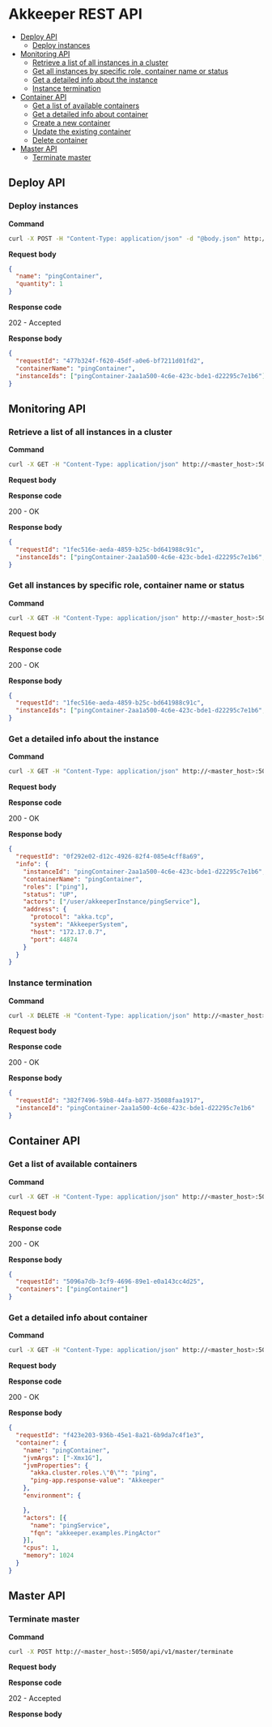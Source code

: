 # Akkeeper REST API

* [Deploy API](#deploy-api)
  * [Deploy instances](#deploy-instances)
* [Monitoring API](#monitoring-api)
  * [Retrieve a list of all instances in a cluster](#retrieve-a-list-of-all-instances-in-a-cluster)
  * [Get all instances by specific role, container name or status](#get-all-instances-by-specific-role-container-name-or-status)
  * [Get a detailed info about the instance](#get-a-detailed-info-about-the-instance)
  * [Instance termination](#instance-termination)
* [Container API](#container-api)
  * [Get a list of available containers](#get-a-list-of-available-containers)
  * [Get a detailed info about container](#get-a-detailed-info-about-container)
  * [Create a new container](#create-a-new-container)
  * [Update the existing container](#update-the-existing-container)
  * [Delete container](#delete-container)
* [Master API](#master-api)
  * [Terminate master](#terminate-master)

## Deploy API
### Deploy instances

**Command**
````bash
curl -X POST -H "Content-Type: application/json" -d "@body.json" http://<master_host>:5050/api/v1/deploy
````
**Request body**
```json
{
  "name": "pingContainer",
  "quantity": 1
}
```
**Response code**

202 - Accepted

**Response body**
```json
{
  "requestId": "477b324f-f620-45df-a0e6-bf7211d01fd2",
  "containerName": "pingContainer",
  "instanceIds": ["pingContainer-2aa1a500-4c6e-423c-bde1-d22295c7e1b6"]
}
```

## Monitoring API
### Retrieve a list of all instances in a cluster

**Command**
```bash
curl -X GET -H "Content-Type: application/json" http://<master_host>:5050/api/v1/instances
```
**Request body**

**Response code**

200 - OK

**Response body**
```json
{
  "requestId": "1fec516e-aeda-4859-b25c-bd641988c91c",
  "instanceIds": ["pingContainer-2aa1a500-4c6e-423c-bde1-d22295c7e1b6", "pingContainer-2e76ea01-a623-4aea-abfa-cf5e37c6c898"]
}
```

### Get all instances by specific role, container name or status

**Command**
```bash
curl -X GET -H "Content-Type: application/json" http://<master_host>:5050/api/v1/instances?role=ping&containerName=pingContainer&status=up
```
**Request body**

**Response code**

200 - OK

**Response body**
```json
{
  "requestId": "1fec516e-aeda-4859-b25c-bd641988c91c",
  "instanceIds": ["pingContainer-2aa1a500-4c6e-423c-bde1-d22295c7e1b6", "pingContainer-2e76ea01-a623-4aea-abfa-cf5e37c6c898"]
}
```

### Get a detailed info about the instance

**Command**
```bash
curl -X GET -H "Content-Type: application/json" http://<master_host>:5050/api/v1/instances/pingContainer-2aa1a500-4c6e-423c-bde1-d22295c7e1b6
```
**Request body**

**Response code**

200 - OK

**Response body**
```json
{
  "requestId": "0f292e02-d12c-4926-82f4-085e4cff8a69",
  "info": {
    "instanceId": "pingContainer-2aa1a500-4c6e-423c-bde1-d22295c7e1b6",
    "containerName": "pingContainer",
    "roles": ["ping"],
    "status": "UP",
    "actors": ["/user/akkeeperInstance/pingService"],
    "address": {
      "protocol": "akka.tcp",
      "system": "AkkeeperSystem",
      "host": "172.17.0.7",
      "port": 44874
    }
  }
}
```

### Instance termination

**Command**
```bash
curl -X DELETE -H "Content-Type: application/json" http://<master_host>:5050/api/v1/instances/pingContainer-2aa1a500-4c6e-423c-bde1-d22295c7e1b6
```
**Request body**

**Response code**

200 - OK

**Response body**
```json
{
  "requestId": "382f7496-59b8-44fa-b877-35088faa1917",
  "instanceId": "pingContainer-2aa1a500-4c6e-423c-bde1-d22295c7e1b6"
}
```

## Container API
### Get a list of available containers

**Command**
```bash
curl -X GET -H "Content-Type: application/json" http://<master_host>:5050/api/v1/containers
```
**Request body**

**Response code**

200 - OK

**Response body**
```json
{
  "requestId": "5096a7db-3cf9-4696-89e1-e0a143cc4d25",
  "containers": ["pingContainer"]
}
```

### Get a detailed info about container

**Command**
```bash
curl -X GET -H "Content-Type: application/json" http://<master_host>:5050/api/v1/containers/pingContainer
```
**Request body**

**Response code**

200 - OK

**Response body**
```json
{
  "requestId": "f423e203-936b-45e1-8a21-6b9da7c4f1e3",
  "container": {
    "name": "pingContainer",
    "jvmArgs": ["-Xmx1G"],
    "jvmProperties": {
      "akka.cluster.roles.\"0\"": "ping",
      "ping-app.response-value": "Akkeeper"
    },
    "environment": {

    },
    "actors": [{
      "name": "pingService",
      "fqn": "akkeeper.examples.PingActor"
    }],
    "cpus": 1,
    "memory": 1024
  }
}
```

## Master API
### Terminate master

**Command**
```bash
curl -X POST http://<master_host>:5050/api/v1/master/terminate
```
**Request body**

**Response code**

202 - Accepted

**Response body**
